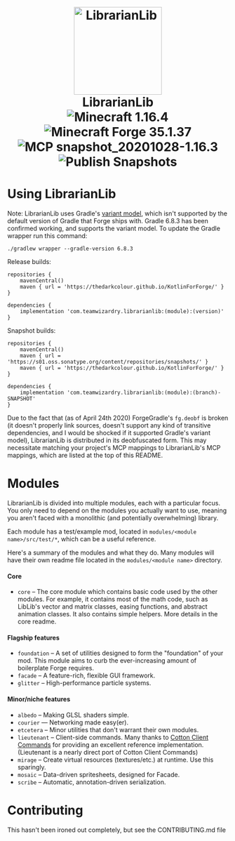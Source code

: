 <h1 align="center">
  <br>
    <img src="https://raw.github.com/TeamWizardry/LibrarianLib/1.15/logo/logo_500x500.png" title="LibrarianLib" 
    width="200" height="200" alt="LibrarianLib">
  <br>
  LibrarianLib
  <br>
  <img id="mc-version-badge" src="https://img.shields.io/badge/Minecraft-1.16.4-blue" alt="Minecraft 1.16.4"/>
  <img id="forge-version-badge" src="https://img.shields.io/badge/Forge-35.1.37-blue" alt="Minecraft Forge 35.1.37"/>
  <img id="mcp-mappings-badge" src="https://img.shields.io/badge/MCP-snapshot__20201028--1.16.3-blue" alt="MCP snapshot_20201028-1.16.3"/>
  <img src="https://github.com/TeamWizardry/LibrarianLib/workflows/Publish%20Snapshots/badge.svg?branch=1.15" alt="Publish Snapshots"/>
</h1>

# Using LibrarianLib

Note: LibrarianLib uses Gradle's [variant model](https://docs.gradle.org/current/userguide/variant_model.html), which 
isn't supported by the default version of Gradle that Forge ships with. Gradle 6.8.3 has been confirmed working, and 
supports the variant model. To update the Gradle wrapper run this command:
```shell
./gradlew wrapper --gradle-version 6.8.3
```

Release builds:
```goovy
repositories {
    mavenCentral()
    maven { url = 'https://thedarkcolour.github.io/KotlinForForge/' }
}

dependencies {
    implementation 'com.teamwizardry.librarianlib:(module):(version)'
}
```
Snapshot builds:
```goovy
repositories {
    mavenCentral()
    maven { url = 'https://s01.oss.sonatype.org/content/repositories/snapshots/' }
    maven { url = 'https://thedarkcolour.github.io/KotlinForForge/' }
}

dependencies {
    implementation 'com.teamwizardry.librarianlib:(module):(branch)-SNAPSHOT'
}
```

Due to the fact that (as of April 24th 2020) ForgeGradle's `fg.deobf` is broken (it doesn't properly link sources, 
doesn't support any kind of transitive dependencies, and I would be shocked if it supported Gradle's variant model), 
LibrarianLib is distributed in its deobfuscated form. This may necessitate matching your project's MCP mappings to 
LibrarianLib's MCP mappings, which are listed at the top of this README.

# Modules
LibrarianLib is divided into multiple modules, each with a particular focus. You only need to depend on the modules you
actually want to use, meaning you aren't faced with a monolithic (and potentially overwhelming) library. 

Each module has a test/example mod, located in `modules/<module name>/src/test/*`, which can be a useful reference.

Here's a summary of the modules and what they do. Many modules will have their own readme file located in the 
`modules/<module name>` directory. 

#### Core
- `core` – The core module which contains basic code used by the other modules. For example, it contains most of the 
math code, such as LibLib's vector and matrix classes, easing functions, and abstract animation classes. It also 
contains simple helpers. More details in the core readme.

#### Flagship features
- `foundation` – A set of utilities designed to form the "foundation" of your mod. This module aims to curb the 
ever-increasing amount of boilerplate Forge requires.
- `facade` – A feature-rich, flexible GUI framework.
- `glitter` – High-performance particle systems.

#### Minor/niche features
- `albedo` – Making GLSL shaders simple.
- `courier` — Networking made easy(er).
- `etcetera` – Minor utilities that don't warrant their own modules.
- `lieutenant` – Client-side commands. Many thanks to [Cotton Client Commands](https://github.com/CottonMC/ClientCommands)
  for providing an excellent reference implementation. (Lieutenant is a nearly direct port of Cotton Client Commands)
- `mirage` – Create virtual resources (textures/etc.) at runtime. Use this sparingly.
- `mosaic` – Data-driven spritesheets, designed for Facade.
- `scribe` – Automatic, annotation-driven serialization.

# Contributing

This hasn't been ironed out completely, but see the CONTRIBUTING.md file
